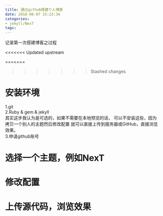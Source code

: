 ```yaml
---
title: 通过github搭建个人博客
date: 2018-06-07 15:23:34
categories:
- jekyll/NexT
tags:
---
```

记录第一次搭建博客之过程
<!--more-->
<<<<<<< Updated upstream

=======
>>>>>>> Stashed changes
# 安装环境
1.git  
2.Ruby & gem & jekyll  
其实这步我认为是可选的，如果不需要在本地预览的话，
可以不安装这些，因为拷贝一个别人的主题然后修改配置
就可以直接上传到服务器或GitHub，直接浏览效果。  
3.申请github账号
# 选择一个主题，例如NexT
# 修改配置
# 上传源代码，浏览效果